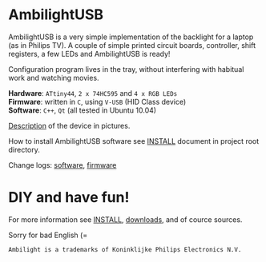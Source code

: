 AmbilightUSB
============

AmbilightUSB is a very simple implementation of the backlight for a laptop (as in Philips TV). A couple of simple printed circuit boards, controller, shift registers, a few LEDs and AmbilightUSB is ready!   

Configuration program lives in the tray, without interfering with habitual work and watching movies.   

**Hardware**: `ATtiny44`, `2 x 74HC595` and `4 x RGB LEDs`   
**Firmware**: written in `C`, using `V-USB` (HID Class device)   
**Software**: `C++`, `Qt` (all tested in Ubuntu 10.04)   

[Description](http://brunql.github.com/ambilight/) of the device in pictures.   

How to install AmbilightUSB software see [INSTALL](https://github.com/brunql/AmbilightUSB/blob/master/INSTALL) document in project root directory.

Change logs: [software](https://github.com/brunql/AmbilightUSB/blob/master/Software/CHANGELOG.md), [firmware](https://github.com/brunql/AmbilightUSB/blob/master/Firmware/CHANGELOG.md)


DIY and have fun!
=================

For more information see [INSTALL](https://github.com/brunql/AmbilightUSB/blob/master/INSTALL), [downloads](http://github.com/brunql/AmbilightUSB/downloads), and of cource sources.

Sorry for bad English (=


`Ambilight is a trademarks of Koninklijke Philips Electronics N.V.`
